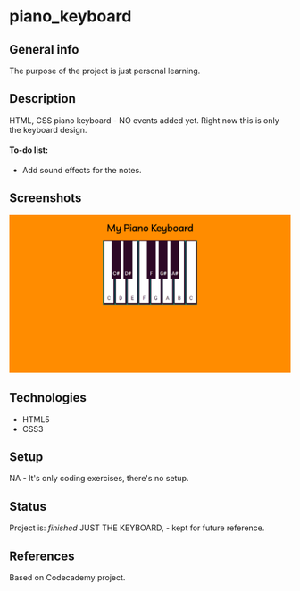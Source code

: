 # piano_keyboard

## General info
The purpose of the project is just personal learning. 

## Description
HTML, CSS piano keyboard - NO events added yet. Right now this is only the keyboard design. 

#### To-do list:
* Add sound effects for the notes.

## Screenshots
![Example screenshot](piano_keyboard.png)

## Technologies
* HTML5
* CSS3

## Setup
NA - It's only coding exercises, there's no setup.

## Status
Project is: _finished_ JUST THE KEYBOARD, - kept for future reference.

## References
Based on Codecademy project.
